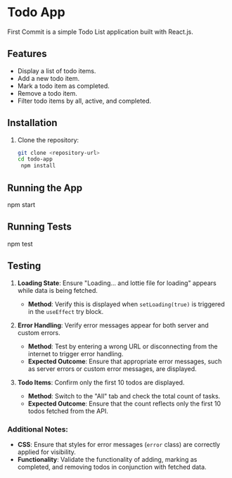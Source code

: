 
# Todo App

First Commit is a simple Todo List application built with React.js.

## Features
- Display a list of todo items.
- Add a new todo item.
- Mark a todo item as completed.
- Remove a todo item.
- Filter todo items by all, active, and completed.

## Installation
1. Clone the repository:
   ```bash
   git clone <repository-url>
   cd todo-app
    npm install

## Running the App
npm start

## Running Tests
npm test


<!-- task 2 -->

## Testing

1. **Loading State**: Ensure "Loading... and lottie file for loading" appears while data is being fetched.
   - **Method**: Verify this is displayed when `setLoading(true)` is triggered in the `useEffect` try block.

2. **Error Handling**: Verify error messages appear for both server and custom errors.
   - **Method**: Test by entering a wrong URL or disconnecting from the internet to trigger error handling.
   - **Expected Outcome**: Ensure that appropriate error messages, such as server errors or custom error messages, are displayed.

3. **Todo Items**: Confirm only the first 10 todos are displayed.
   - **Method**: Switch to the "All" tab and check the total count of tasks.
   - **Expected Outcome**: Ensure that the count reflects only the first 10 todos fetched from the API.

### Additional Notes:
- **CSS**: Ensure that styles for error messages (`error` class) are correctly applied for visibility.
- **Functionality**: Validate the functionality of adding, marking as completed, and removing todos in conjunction with fetched data.

